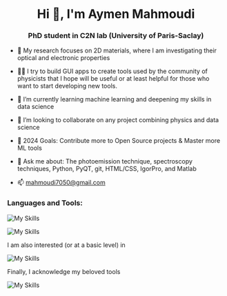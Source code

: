 <h1 align="center">Hi 👋, I'm Aymen Mahmoudi</h1>
<h3 align="center">PhD student in C2N lab (University of Paris-Saclay)</h3>

- 🔭 My research focuses on 2D materials, where I am investigating their optical and electronic properties
  
-  👨‍💻 I try to build GUI apps to create tools used by the community of physicists that I hope will be useful or at least helpful for those who want to start developing new tools. 
  
- 🌱  I’m currently learning machine learning and deepening my skills in data science

- 🤝 I’m looking to collaborate on any project combining physics and data science
  
- 🥅 2024 Goals: Contribute more to Open Source projects & Master more ML tools

- 💬 Ask me about: The photoemission technique, spectroscopy techniques, Python, PyQT, git, HTML/CSS, IgorPro, and Matlab

- 📫 mahmoudi7050@gmail.com 

<h3 align="left">Languages and Tools:</h3>  

![My Skills](https://skillicons.dev/icons?i=bash,git,python,qt)

![My Skills](https://skillicons.dev/icons?i=html,css,js,latex)

I am also interested (or at a basic level) in

![My Skills](https://skillicons.dev/icons?i=matlab,c,cpp,arduino)

Finally, I acknowledge my beloved tools

![My Skills](https://skillicons.dev/icons?i=linux,ubuntu,mint,vscode,visualstudio,sublime,anaconda)
